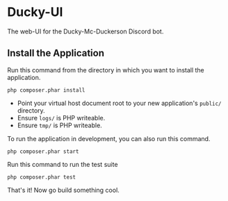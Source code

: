 # Ducky-UI

The web-UI for the Ducky-Mc-Duckerson Discord bot.

## Install the Application

Run this command from the directory in which you want to install the application.

    php composer.phar install

* Point your virtual host document root to your new application's `public/` directory.
* Ensure `logs/` is PHP writeable.
* Ensure `tmp/` is PHP writeable.

To run the application in development, you can also run this command. 

    php composer.phar start

Run this command to run the test suite

    php composer.phar test

That's it! Now go build something cool.
